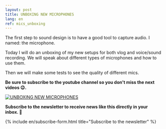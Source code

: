 ```yaml
---
layout: post
title: UNBOXING NEW MICROPHONES
lang: en
ref: mics_unboxing
---
```


The first step to sound design is to have a good tool to capture audio. I named: the microphone. 

Today I will do an unboxing of my new setups for both vlog and voice/sound recording. We will speak about different types of microphones and how to use them. 

Then we will make some tests to see the quality of different mics.

**Be sure to subscribe to the youtube channel so you don't miss the next videos 😉.**

[![UNBOXING NEW MICROPHONES](https://imgur.com/VPbPoh2.png)](https://www.patreon.com/posts/45278643 "UUNBOXING NEW MICROPHONES")


**Subscribe to the newsletter to receive news like this directly in your inbox. 💌**

{% include en/subscribe-form.html title="Subscribe to the newsletter" %}